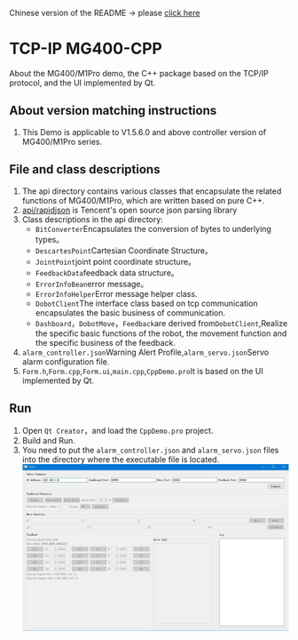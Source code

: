 Chinese version of the README -> please [click here](./README.md)

# TCP-IP MG400-CPP
About the MG400/M1Pro demo, the C++ package based on the TCP/IP protocol, and the UI implemented by Qt.

## About version matching instructions
1. This Demo is applicable to V1.5.6.0 and above controller version of MG400/M1Pro series.

## File and class descriptions
1. The api directory contains various classes that encapsulate the related functions of MG400/M1Pro, which are written based on pure C++.
2. [api/rapidjson](https://github.com/Tencent/rapidjson) is Tencent's open source json parsing library
3. Class descriptions in the api directory:
    - `BitConverter`Encapsulates the conversion of bytes to underlying types。
    - `DescartesPoint`Cartesian Coordinate Structure。
    - `JointPoint`joint point coordinate structure。
    - `FeedbackData`feedback data structure。
    - `ErrorInfoBean`error message。
    - `ErrorInfoHelper`Error message helper class.
    - `DobotClient`The interface class based on tcp communication encapsulates the basic business of communication.
    - `Dashboard`，`DobotMove`，`Feedback`are derived from`DobotClient`,Realize the specific basic functions of the robot, the movement function and the specific business of the feedback.
4. `alarm_controller.json`Warning Alert Profile,`alarm_servo.json`Servo alarm configuration file.
5. `Form.h`,`Form.cpp`,`Form.ui`,`main.cpp`,`CppDemo.pro`It is based on the UI implemented by Qt.

##  Run
1. Open `Qt Creator`，and load the `CppDemo.pro` project.
2. Build and Run.
3. You need to put the `alarm_controller.json` and `alarm_servo.json` files into the directory where the executable file is located.
![CppDemo](./image.png)
